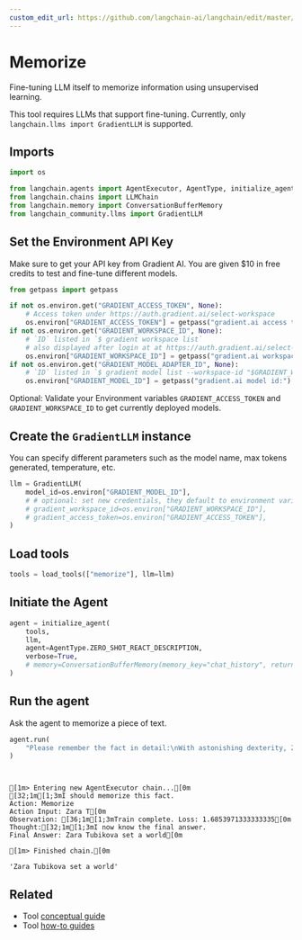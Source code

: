 ```yaml
---
custom_edit_url: https://github.com/langchain-ai/langchain/edit/master/docs/docs/integrations/tools/memorize.ipynb
---
```

# Memorize

Fine-tuning LLM itself to memorize information using unsupervised learning.

This tool requires LLMs that support fine-tuning. Currently, only `langchain.llms import GradientLLM` is supported.

## Imports


```python
import os

from langchain.agents import AgentExecutor, AgentType, initialize_agent, load_tools
from langchain.chains import LLMChain
from langchain.memory import ConversationBufferMemory
from langchain_community.llms import GradientLLM
```

## Set the Environment API Key
Make sure to get your API key from Gradient AI. You are given $10 in free credits to test and fine-tune different models.


```python
from getpass import getpass

if not os.environ.get("GRADIENT_ACCESS_TOKEN", None):
    # Access token under https://auth.gradient.ai/select-workspace
    os.environ["GRADIENT_ACCESS_TOKEN"] = getpass("gradient.ai access token:")
if not os.environ.get("GRADIENT_WORKSPACE_ID", None):
    # `ID` listed in `$ gradient workspace list`
    # also displayed after login at at https://auth.gradient.ai/select-workspace
    os.environ["GRADIENT_WORKSPACE_ID"] = getpass("gradient.ai workspace id:")
if not os.environ.get("GRADIENT_MODEL_ADAPTER_ID", None):
    # `ID` listed in `$ gradient model list --workspace-id "$GRADIENT_WORKSPACE_ID"`
    os.environ["GRADIENT_MODEL_ID"] = getpass("gradient.ai model id:")
```

Optional: Validate your Environment variables ```GRADIENT_ACCESS_TOKEN``` and ```GRADIENT_WORKSPACE_ID``` to get currently deployed models.

## Create the `GradientLLM` instance
You can specify different parameters such as the model name, max tokens generated, temperature, etc.


```python
llm = GradientLLM(
    model_id=os.environ["GRADIENT_MODEL_ID"],
    # # optional: set new credentials, they default to environment variables
    # gradient_workspace_id=os.environ["GRADIENT_WORKSPACE_ID"],
    # gradient_access_token=os.environ["GRADIENT_ACCESS_TOKEN"],
)
```

## Load tools


```python
tools = load_tools(["memorize"], llm=llm)
```

## Initiate the Agent


```python
agent = initialize_agent(
    tools,
    llm,
    agent=AgentType.ZERO_SHOT_REACT_DESCRIPTION,
    verbose=True,
    # memory=ConversationBufferMemory(memory_key="chat_history", return_messages=True),
)
```

## Run the agent
Ask the agent to memorize a piece of text.


```python
agent.run(
    "Please remember the fact in detail:\nWith astonishing dexterity, Zara Tubikova set a world record by solving a 4x4 Rubik's Cube variation blindfolded in under 20 seconds, employing only their feet."
)
```
```output


[1m> Entering new AgentExecutor chain...[0m
[32;1m[1;3mI should memorize this fact.
Action: Memorize
Action Input: Zara T[0m
Observation: [36;1m[1;3mTrain complete. Loss: 1.6853971333333335[0m
Thought:[32;1m[1;3mI now know the final answer.
Final Answer: Zara Tubikova set a world[0m

[1m> Finished chain.[0m
```


```output
'Zara Tubikova set a world'
```



## Related

- Tool [conceptual guide](/docs/concepts/#tools)
- Tool [how-to guides](/docs/how_to/#tools)
